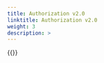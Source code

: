 ```yaml
---
title: Authorization v2.0
linktitle: Authorization v2.0
weight: 3
description: >
---
```

{{<include  file="content/v2/getting-started/uninstallation/helm/module/authorizationv2-0.md" Var="powermax" >}}